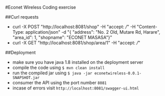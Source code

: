 #Econet Wireless Coding exercise

##Curl requests
- curl -X POST "http://localhost:8081/shop" -H "accept: */*" -H "Content-Type: application/json" -d "{ \"address\": \"No. 2 Old, Mutare Rd, Harare\", \"area_id\": 1, \"shopname\": \"ECONET MASASA\"}"
- curl -X GET "http://localhost:8081/shop/area/1" -H "accept: */*"

##Deployment
- make sure you have java 1.8 installed on the deployment server
- compile the code using `$ mvn clean install`
- run the compiled jar using `$ java -jar econetwireless-0.0.1-SNAPSHOT.jar`
- consumer the API using the port number `8081`
- incase of errors visit `http://localhost:8081/swagger-ui.html`